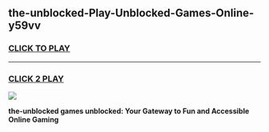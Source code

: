 
## the-unblocked-Play-Unblocked-Games-Online-y59vv
<h3>
<a href="https://premium76.site?title=the-unblocked&ref=25A">CLICK TO PLAY</a></h3>
<hr>

<h3>
<a href="https://premium76.site?title=the-unblocked&ref=25A">CLICK 2 PLAY</a>
  
</h3>

<a href="https://premium76.site?title=the-unblocked&ref=25A"><img src="https://clearcache.store/games.png"></a>


**the-unblocked games unblocked: Your Gateway to Fun and Accessible Online Gaming**
